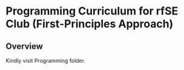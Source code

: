 # Programming Curriculum for rfSE Club (First-Principles Approach)

## Overview

Kindly visit Programming folder.
